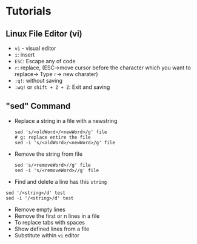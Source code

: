 # Tutorials
## Linux File Editor (vi)
- `vi` - visual editor
- `i`: insert
- `ESC`: Escape any of code
- `r`: replace, (ESC->move cursor before the character which you want to replace-> Type `r`-> new charater)
- `:q!`: without saving
- `:wq!` or `shift + Z + Z`: Exit and saving
## "sed" Command
- Replace a string  in a file with a newstring
    ```
    sed 's/<oldWord>/<newWord>/g' file
   # g: replace entire the file
    sed -i 's/<oldWord>/<newWord>/g' file
    ```
- Remove the string from file
    ```
    sed 's/<removeWord>//g' file
    sed -i 's/<removeWord>//g' file
    ```
    
- Find and delete a line has this `string`
```
sed '/<string>/d' test
sed -i '/<string>/d' test
```
- Remove empty lines
- Remove the first or n lines in a file
- To replace tabs with spaces
- Show defined lines from a file
- Substitute within `vi` editor

